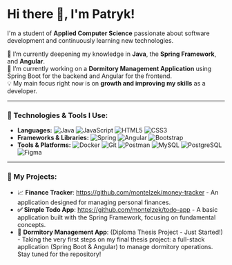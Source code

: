 # Hi there 👋, I'm Patryk!

I'm a student of **Applied Computer Science** passionate about software development and continuously learning new technologies.

🌱 I’m currently deepening my knowledge in **Java**, the **Spring Framework**, and **Angular**. <br>
👯 I’m currently working on a **Dormitory Management Application** using Spring Boot for the backend and Angular for the frontend. <br>
💡 My main focus right now is on **growth and improving my skills** as a developer.

---

### 🚀 Technologies & Tools I Use:

 * **Languages:**
    ![Java](https://img.shields.io/badge/Java-ED8B00?style=flat&logo=openjdk&logoColor=white)
    ![JavaScript](https://img.shields.io/badge/JavaScript-F7DF1E?style=flat&logo=javascript&logoColor=black)
    ![HTML5](https://img.shields.io/badge/HTML5-E34F26?style=flat&logo=html5&logoColor=white)
    ![CSS3](https://img.shields.io/badge/CSS3-1572B6?style=flat&logo=css3&logoColor=white)
* **Frameworks & Libraries:**
    ![Spring](https://img.shields.io/badge/Spring-6DB33F?style=flat&logo=spring&logoColor=white)
    ![Angular](https://img.shields.io/badge/Angular-DD0031?style=flat&logo=angular&logoColor=white)
    ![Bootstrap](https://img.shields.io/badge/Bootstrap-7952B3?style=flat&logo=bootstrap&logoColor=white)
* **Tools & Platforms:**
    ![Docker](https://img.shields.io/badge/Docker-2496ED?style=flat&logo=docker&logoColor=white)
    ![Git](https://img.shields.io/badge/Git-F05032?style=flat&logo=git&logoColor=white)
    ![Postman](https://img.shields.io/badge/Postman-FF6C37?style=flat&logo=postman&logoColor=white)
    ![MySQL](https://img.shields.io/badge/MySQL-4479A1?style=flat&logo=mysql&logoColor=white)
    ![PostgreSQL](https://img.shields.io/badge/PostgreSQL-4169E1?style=flat&logo=postgresql&logoColor=white)
    ![Figma](https://img.shields.io/badge/Figma-F24E1E?style=flat&logo=figma&logoColor=white)

---

### 🔭 My Projects:

* 📈 **Finance Tracker**: https://github.com/montelzek/money-tracker - An application designed for managing personal finances.
* **✅ Simple Todo App**: https://github.com/montelzek/todo-app - A basic application built with the Spring Framework, focusing on fundamental concepts.
* 🏢 **Dormitory Management App**: (Diploma Thesis Project - Just Started!) - Taking the very first steps on my final thesis project: a full-stack application (Spring Boot & Angular) to manage dormitory operations. Stay tuned for the repository!

